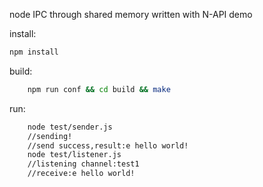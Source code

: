
node IPC through shared memory written with N-API demo

install:
```bash
npm install
```

build:
```bash
    npm run conf && cd build && make
```
    
run:
```bash
    node test/sender.js
    //sending!
    //send success,result:e hello world!
    node test/listener.js
    //listening channel:test1
    //receive:e hello world!
```
